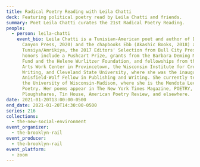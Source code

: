 ```yaml
---
title: Radical Poetry Reading with Leila Chatti
deck: Featuring political poetry read by Leila Chatti and friends.
summary: Poet Leila Chatti curates the 21st Radical Poetry Reading.
people:
  - person: leila-chatti
    event_bio: Leila Chatti is a Tunisian-American poet and author of Deluge (Copper
      Canyon Press, 2020) and the chapbooks Ebb (Akashic Books, 2018) and
      Tunsiya/Amrikiya, the 2017 Editors' Selection from Bull City Press. Her
      honors include a Pushcart Prize, grants from the Barbara Deming Memorial
      Fund and the Helene Wurlitzer Foundation, and fellowships from the Fine
      Arts Work Center in Provincetown, the Wisconsin Institute for Creative
      Writing, and Cleveland State University, where she was the inaugural
      Anisfield-Wolf Fellow in Publishing and Writing. She currently teaches at
      the University of Wisconsin-Madison, where she is the Mendota Lecturer in
      Poetry. Her poems appear in The New York Times Magazine, POETRY,
      Ploughshares, Tin House, American Poetry Review, and elsewhere.
date: 2021-01-20T13:00:00-0500
end_date: 2021-01-20T14:30:00-0500
series: 216
collections:
  - the-new-social-environment
event_organizer:
  - the-brooklyn-rail
event_producer:
  - the-brooklyn-rail
event_platform:
  - zoom
---
```

